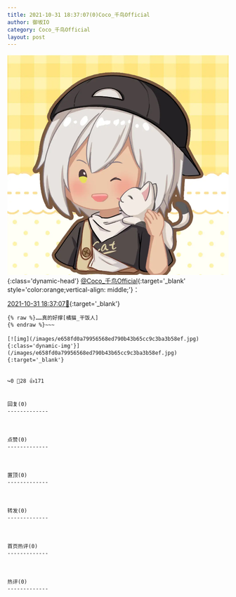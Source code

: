 ```yaml
---
title: 2021-10-31 18:37:07(0)Coco_千鸟Official
author: 御坂IO
category: Coco_千鸟Official
layout: post
---
```


![img](/images/85e485bc0dbd0cde4d15f24d7cffe9704618ad10.jpg){:class='dynamic-head'}
[@Coco_千鸟Official](https://space.bilibili.com/1891728206/dynamic){:target='_blank' style='color:orange;vertical-align: middle;'}：

[2021-10-31 18:37:07🔗](https://t.bilibili.com/587715709808096197){:target='_blank'}

~~~
{% raw %}……真的好撑[橘猫_干饭人]
{% endraw %}~~~

[![img](/images/e658fd0a79956568ed790b43b65cc9c3ba3b58ef.jpg){:class='dynamic-img'}](/images/e658fd0a79956568ed790b43b65cc9c3ba3b58ef.jpg){:target='_blank'}


↪️0 💬28 👍171


回复(0)
-------------



点赞(0)
-------------



置顶(0)
-------------



转发(0)
-------------



首页热评(0)
-------------



热评(0)
-------------



